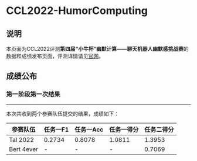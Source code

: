 # CCL2022-HumorComputing

## 说明
本页面为CCL2022评测**第四届“小牛杯”幽默计算——聊天机器人幽默感挑战赛**的数据和成绩发布页面，评测详情请见[官网](http://cips-cl.org/static/CCL2022/cclEval/humorcomputation/index.html)。


## 成绩公布

### 第一阶段第一次结果
---
本次共收到两个参赛队伍提交的结果，成绩如下：

|  参赛队伍  | 任务一F1 | 任务一Acc | 任务一得分 | 任务二得分 |
|  ----  | ----  | ----  | ----  | ----  |
| Tal 2022  | 0.2734 | 0.8078 | 1.0811 | 1.3953 |
| Bert 4ever  | - | - | - | 0.7069 |